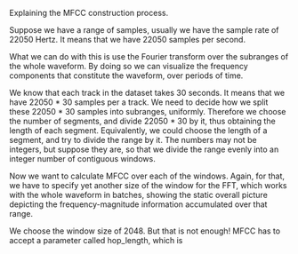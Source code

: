 Explaining the MFCC construction process.

Suppose we have a range of samples, usually we have the sample rate of
22050 Hertz. It means that we have 22050 samples per second.

What we can do with this is use the Fourier transform over the subranges
of the whole waveform. By doing so we can visualize the frequency
components that constitute the waveform, over periods of time.

We know that each track in the dataset takes 30 seconds. It means that we
have 22050 * 30 samples per a track. We need to decide how we split these
22050 * 30 samples into subranges, uniformly. Therefore we choose the
number of segments, and divide 22050 * 30 by it, thus obtaining the length
of each segment. Equivalently, we could choose the length of a segment,
and try to divide the range by it. The numbers may not be integers, but
suppose they are, so that we divide the range evenly into an integer
number of contiguous windows.

Now we want to calculate MFCC over each of the windows. Again, for that,
we have to specify yet another size of the window for the FFT, which works
with the whole waveform in batches, showing the static overall picture
depicting the frequency-magnitude information accumulated over that range.

We choose the window size of 2048. But that is not enough! MFCC has to
accept a parameter called hop_length, which is
